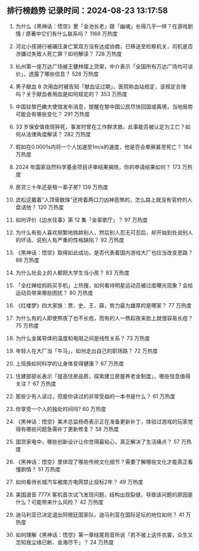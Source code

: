 
## 排行榜趋势 记录时间：2024-08-23 13:17:58
  
  1. 为什么《黑神话：悟空》里「金池长老」跟「幽魂」长得几乎一样？在游戏剧情 / 原著中它们有什么联系吗？ 1168 万热度
    
  2. 河北小孩骑行被碾压身亡案双方没有达成协商，已移送至检察机关，司机是否涉嫌过失致人死亡罪？如何解读？ 728 万热度
    
  3. 杭州第一座万达广场被王健林摆上货架，中介表示「全国所有万达广场均可谈价」，透露了哪些信息？ 528 万热度
    
  4. 男子献血 8 次用血时被告知「献血证过期」，医院称血站规定，该规定合理吗？关于献血者用血是如何规定的？ 353 万热度
    
  5. 中国驻黎巴嫩大使馆发布消息，提醒在黎中国公民尽快回国或离境，当地局势可能会有哪些变化？ 291 万热度
    
  6. 33 岁保安值夜班猝死，事发时曾在工作群求救，此事能否被认定为工亡？如何从法律角度解读？ 282 万热度
    
  7. 假如在0.0001s内将一个人加速至1m/s的速度，他是否会晕厥甚至死亡？ 184 万热度
    
  8. 2024 年国家自然科学基金项目评审结果揭晓，你的申请结果如何？ 173 万热度
    
  9. 房贷三十年还是租一辈子房? 139 万热度
    
  10. 武松这戴着“人顶骨数珠”还挎着两口刀凶神恶煞的，怎么路上就没有官府的人盘诘他？ 120 万热度
    
  11. 如何评价《边水往事》第 12 集「金翠歌厅」？ 97 万热度
    
  12. 为什么有些人喜欢频繁地挑衅别人，然后别人忍无可忍后，却开始到处说别人的坏话、说别人有严重的性格缺陷？ 92 万热度
    
  13. 《黑神话：悟空》取得如此成功，是否代表着国内游戏大厂也应当改变思路？ 88 万热度
    
  14. 为什么社会上的人都把大学生当小孩？ 83 万热度
    
  15. 「全红婵给妈妈买手机」上热搜，如何看待明星运动员被过度曝光现象？会给运动员带来哪些困扰？ 80 万热度
    
  16. 《红楼梦》四大家族：贾、史、王、薛，势力最为雄厚的是哪家？ 77 万热度
    
  17. 为什么有的人即使熬夜了也不长痘，而有的人一熬起夜来脸上就很容易长痘？ 75 万热度
    
  18. 为什么金属导体的温度和电阻之间是线性关系？ 73 万热度
    
  19. 年轻人在大厂当「牛马」，如何走出自己的职场路？ 72 万热度
    
  20. 上班族如何科学的让身体变得健康？ 67 万热度
    
  21. 住建部部长表示「提高住房品质，探索建立房屋养老金制度」，哪些信息值得关注？ 67 万热度
    
  22. 那些少有人读过，但是你读过的非常受益的一本书是什么？ 61 万热度
    
  23. 你享受一个人的独处时间吗? 60 万热度
    
  24. 《黑神话：悟空》美术总监杨奇表示正在准备更新补丁，体验过游戏的玩家觉得有哪些问题急需补丁更新修复？ 58 万热度
    
  25. 国货家电中，哪些创新设计让你觉得最贴心，真正解决了生活痛点？ 57 万热度
    
  26. 《黑神话：悟空》里体现了哪些传统文化细节？需要了解哪些文化才能真正看懂剧情？ 51 万热度
    
  27. 如何看待长城汽车被南方电网禁止投标2年？ 49 万热度
    
  28. 美国波音 777X 客机首次试飞发现问题，结构出现裂缝，导致该问题的原因是什么？可能带来什么风险？ 42 万热度
    
  29. 迪马利亚已决定退出阿根廷国家队，迪马利亚在国际足坛的地位如何？ 41 万热度
    
  30. 如何理解《黑神话：悟空》第一章结尾观音所说「若不披上这件衣裳，众生又怎知我尘缘已断、金海尽干」？ 24 万热度
    